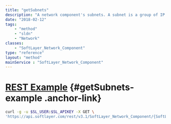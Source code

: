 ```yaml
---
title: "getSubnets"
description: "A network component's subnets. A subnet is a group of IP addresses"
date: "2018-02-12"
tags:
    - "method"
    - "sldn"
    - "Network"
classes:
    - "SoftLayer_Network_Component"
type: "reference"
layout: "method"
mainService : "SoftLayer_Network_Component"
---
```


# [REST Example](#getSubnets-example) <a href="/article/rest/"><i class="fas fa-question"></i></a> {#getSubnets-example .anchor-link} 
```bash
curl -g -u $SL_USER:$SL_APIKEY -X GET \
'https://api.softlayer.com/rest/v3.1/SoftLayer_Network_Component/{SoftLayer_Network_ComponentID}/getSubnets'
```
